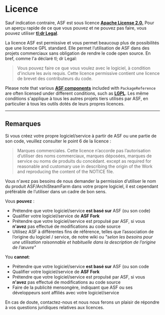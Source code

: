 # Licence

Sauf indication contraire, ASF est sous licence **[Apache License 2.0.](https://raw.githubusercontent.com/JustArchiNET/ArchiSteamFarm/main/LICENSE-2.0.txt)** Pour un aperçu rapide de ce que vous pouvez et ne pouvez pas faire, vous pouvez utiliser **[tl;dr Legal](https://tldrlegal.com/license/apache-license-2.0-(apache-2.0))**.

La licence ASF est permissive et vous permet beaucoup plus de possibilités que une licence GPL standard. Elle permet l’utilisation de ASF dans des projets commerciaux sans obligation de rendre le code open source. En bref, comme l'a déclaré tl; dr Legal:

> Vous pouvez faire ce que vous voulez avec le logiciel, à condition d'inclure les avis requis. Cette licence permissive contient une licence de brevet des contributeurs du code.

Please note that various **[ASF components](https://github.com/JustArchiNET/ArchiSteamFarm/blob/main/ArchiSteamFarm/ArchiSteamFarm.csproj)** included with `PackageReference` are often licensed under different conditions, such as **[LGPL](https://tldrlegal.com/license/gnu-lesser-general-public-license-v3-(lgpl-3))**. Les même conditions s'applique à tous les autres projets tiers utilisés par ASF, en particulier à tous les outils dotés de leurs propres licences.

* * *

## Remarques

Si vous créez votre propre logiciel/service à partir de ASF ou une partie de son code, veuillez consulter le point 6 de la licence :

> Marques commerciales. Cette licence n’accorde pas l’autorisation d’utiliser des noms commerciaux, marques déposées, marques de service ou noms de produits du concédant. except as required for reasonable and customary use in describing the origin of the Work and reproducing the content of the NOTICE file.

Vous n'avez pas besoins de nous demander la permission d’utiliser le nom du produit ASF/ArchiSteamFarm dans votre propre logiciel, il est cependant préférable de l’utiliser dans un cadre de bon sens.

Vous **pouvez** :

- Prétendre que votre logiciel/service **est basé sur** ASF (ou son code)
- Qualifier votre logiciel/service de **ASF Fork**
- Prétendre que votre logiciel/service est propulsé par ASF, si vous **n'avez** pas effectué de modifications au code source
- Utilisez ASF à différentes fins de référence, telles que l’association de l’origine du logiciel / service, de notre wiki ou *"selon les besoins pour une utilisation raisonnable et habituelle dans la description de l’origine de l’œuvre"*

You **cannot**:

- Prétendre que votre logiciel/service **est basé sur** ASF (ou son code
- Qualifier votre logiciel/service de **ASF Fork**
- Prétendre que votre logiciel/service est propulsé par ASF, si vous **n'avez** pas effectué de modifications au code source
- Faire de la publicité mensongère, indiquant que ASF ou ses développeurs sont affiliés avec votre logiciel/service

En cas de doute, contactez-nous et nous nous ferons un plaisir de répondre à vos questions juridiques relatives aux licences.